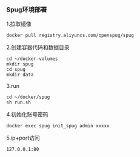### Spug环境部署

1.拉取镜像
````
docker pull registry.aliyuncs.com/openspug/spug
````
2.创建容器代码和数据目录
````
cd ~/docker-volumes
mkdir spug
cd spug
mkdir data
````
3.run
````
cd ~/docker/spug
sh run.sh
````
4.初始化账号密码
````
docker exec spug init_spug admin xxxxx
````
5.ip+port访问
````
127.0.0.1:80
````